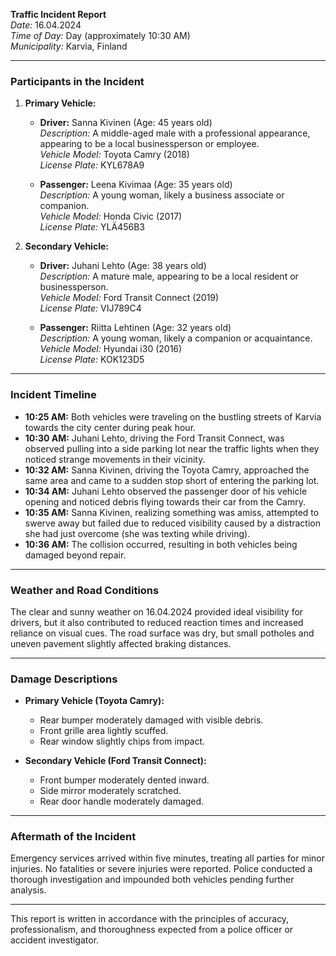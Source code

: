 

**Traffic Incident Report**  
*Date:* 16.04.2024  
*Time of Day:* Day (approximately 10:30 AM)  
*Municipality:* Karvia, Finland  

---

### Participants in the Incident  

1. **Primary Vehicle:**  
   - **Driver:** Sanna Kivinen (Age: 45 years old)  
     *Description:* A middle-aged male with a professional appearance, appearing to be a local businessperson or employee.  
     *Vehicle Model:* Toyota Camry (2018)  
     *License Plate:* KYL678A9  

   - **Passenger:** Leena Kivimaa (Age: 35 years old)  
     *Description:* A young woman, likely a business associate or companion.  
     *Vehicle Model:* Honda Civic (2017)  
     *License Plate:* YLÄ456B3  

2. **Secondary Vehicle:**  
   - **Driver:** Juhani Lehto (Age: 38 years old)  
     *Description:* A mature male, appearing to be a local resident or businessperson.  
     *Vehicle Model:* Ford Transit Connect (2019)  
     *License Plate:* VIJ789C4  

   - **Passenger:** Riitta Lehtinen (Age: 32 years old)  
     *Description:* A young woman, likely a companion or acquaintance.  
     *Vehicle Model:* Hyundai i30 (2016)  
     *License Plate:* KOK123D5  

---

### Incident Timeline  

- **10:25 AM:** Both vehicles were traveling on the bustling streets of Karvia towards the city center during peak hour.  
- **10:30 AM:** Juhani Lehto, driving the Ford Transit Connect, was observed pulling into a side parking lot near the traffic lights when they noticed strange movements in their vicinity.  
- **10:32 AM:** Sanna Kivinen, driving the Toyota Camry, approached the same area and came to a sudden stop short of entering the parking lot.  
- **10:34 AM:** Juhani Lehto observed the passenger door of his vehicle opening and noticed debris flying towards their car from the Camry.  
- **10:35 AM:** Sanna Kivinen, realizing something was amiss, attempted to swerve away but failed due to reduced visibility caused by a distraction she had just overcome (she was texting while driving).  
- **10:36 AM:** The collision occurred, resulting in both vehicles being damaged beyond repair.  

---

### Weather and Road Conditions  

The clear and sunny weather on 16.04.2024 provided ideal visibility for drivers, but it also contributed to reduced reaction times and increased reliance on visual cues. The road surface was dry, but small potholes and uneven pavement slightly affected braking distances.

---

### Damage Descriptions  

- **Primary Vehicle (Toyota Camry):**  
  - Rear bumper moderately damaged with visible debris.  
  - Front grille area lightly scuffed.  
  - Rear window slightly chips from impact.  

- **Secondary Vehicle (Ford Transit Connect):**  
  - Front bumper moderately dented inward.  
  - Side mirror moderately scratched.  
  - Rear door handle moderately damaged.  

---

### Aftermath of the Incident  

Emergency services arrived within five minutes, treating all parties for minor injuries. No fatalities or severe injuries were reported. Police conducted a thorough investigation and impounded both vehicles pending further analysis.

--- 

This report is written in accordance with the principles of accuracy, professionalism, and thoroughness expected from a police officer or accident investigator.